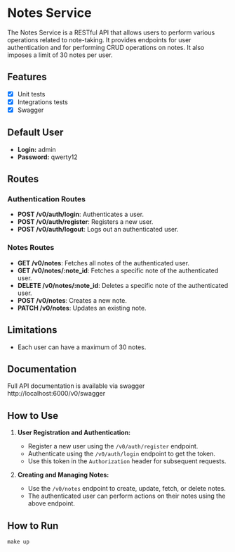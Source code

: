# Notes Service

The Notes Service is a RESTful API that allows users to perform various operations related to note-taking. It provides endpoints for user authentication and for performing CRUD operations on notes. It also imposes a limit of 30 notes per user.

## Features
- [x] Unit tests
- [x] Integrations tests
- [x] Swagger

## Default User
- **Login:** admin
- **Password:** qwerty12

## Routes

### Authentication Routes
- **POST /v0/auth/login**: Authenticates a user.
- **POST /v0/auth/register**: Registers a new user.
- **POST /v0/auth/logout**: Logs out an authenticated user.

### Notes Routes
- **GET /v0/notes**: Fetches all notes of the authenticated user.
- **GET /v0/notes/:note_id**: Fetches a specific note of the authenticated user.
- **DELETE /v0/notes/:note_id**: Deletes a specific note of the authenticated user.
- **POST /v0/notes**: Creates a new note.
- **PATCH /v0/notes**: Updates an existing note.

## Limitations
- Each user can have a maximum of 30 notes.

## Documentation
Full API documentation is available via swagger
http://localhost:6000/v0/swagger

## How to Use
1. **User Registration and Authentication:**
   - Register a new user using the `/v0/auth/register` endpoint.
   - Authenticate using the `/v0/auth/login` endpoint to get the token.
   - Use this token in the `Authorization` header for subsequent requests.

2. **Creating and Managing Notes:**
   - Use the `/v0/notes` endpoint to create, update, fetch, or delete notes.
   - The authenticated user can perform actions on their notes using the above endpoint.

## How to Run
```
make up
```